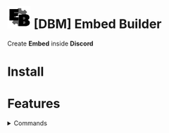 # ![app icon](./Screenshot/EB.png) [DBM] Embed Builder
 Create **Embed** inside **Discord**
 
# Install

# Features
<details><summary>Commands</summary>

* `embed <embed>` | Create embed from json
* `embed help <1/2/3/4/5>` | Embed Builder guide
* `embed variables` | List of variables
* `embed colors` | List of color variables
* `embed examples` | List of example format
</details>

